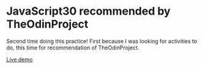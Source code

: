# JavaScript30 recommended by TheOdinProject

Second time doing this practice! First because I was looking for activities to do, this time for recommendation of TheOdinProject.

<a href="https://migurd.github.io/JavaScript30/">Live demo</a>
